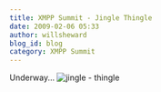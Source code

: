 ```yaml
---
title: XMPP Summit - Jingle Thingle
date: 2009-02-06 05:33
author: willsheward
blog_id: blog
category: XMPP Summit
---
```


Underway...
![jingle - thingle](http://stage.xmpp.org/wp-content/uploads/2009/02/jingle2.jpg "jingle - thingle")
